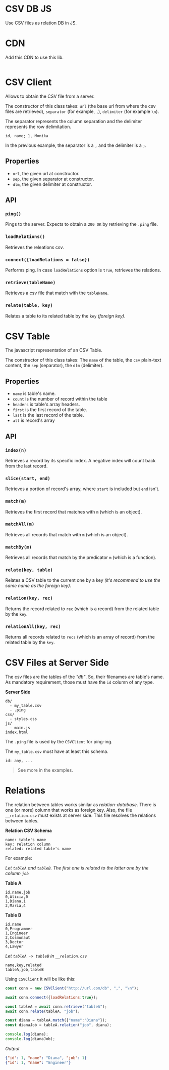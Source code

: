 # CSV DB JS
Use CSV files as relation DB in JS.

# CDN

Add this CDN to use this lib.
```
```

# CSV Client 
Allows to obtain the CSV file from a server.

The constructor of this class takes: 
`url` (the base url from where the csv files are retrieved), `separator` (for example, `,`), `delimiter` (for example `\n`).

The separator represents the column separation and the delimiter represents the row delimitation.

```csv
id, name; 1, Monika
```

In the previous example, the separator is a `,` and the delimiter is a `;`.

## Properties

- `url`, the given url at constructor.
- `sep`, the given separator at constructor.
- `dlm`, the given delimiter at constructor.


## API

### `ping()`
Pings to the server. Expects to obtain a `200 OK` by retrieving the `.ping` file.

### `loadRelations()`
Retrieves the releations csv. 

### `connect({loadRelations = false})`
Performs ping. In case `loadRelations` option is `true`, retrieves the relations.

### `retrieve(tableName)`
Retrieves a csv file that match with the `tableName`.

### `relate(table, key)`
Relates a table to its related table by the `key` *(foreign key)*.


# CSV Table
The javascript representation of an CSV Table.

The constructor of this class takes:
The `name` of the table, the `csv` plain-text content, the `sep` (separator), the `dlm` (delimiter).

## Properties

- `name` is table's name.
- `count` is the number of record within the table
- `headers` is table's array headers.
- `first` is the first record of the table.
- `last` is the last record of the table.
- `all` is record's array

## API

### `index(n)`
Retrieves a record by its specific index. A negative index will count back from the last record.

### `slice(start, end)`
Retrieves a portion of record's array, where `start` is included but `end` isn't.

### `match(m)`
Retrieves the first record that matches with `m` (which is an object).

### `matchAll(m)`
Retrieves all records that match with `m` (which is an object).

### `matchBy(m)`
Retrieves all records that match by the predicator `m` (which is a function).

### `relate(key, table)`
Relates a CSV table to the current one by a key *(it's recommend to use the same name as the foreign key)*.

### `relation(key, rec)` 
Returns the record related to `rec` (which is a record) from the related table by the `key`.

### `relationAll(key, rec)`
Returns all records related to `recs` (which is an array of record) from the related table by the `key`.

# CSV Files at Server Side

The csv files are the tables of the *"db"*. So, their filenames are table's name. As mandatory requirement, those must have
the `id` column of any type.

**Server Side**
```
db/
  - my_table.csv
  - .ping
css/
  - styles.css
js/
  - main.js
index.html
```

The `.ping` file is used by the `CSVClient` for ping-ing.

The `my_table.csv` must have at least this schema.

````csv
id: any, ...
````
> See more in the examples.

# Relations

The relation between tables works similar as *relation-database*. There is one (or more) column that works as foreign key. Also, the file `__relation.csv` must exists at server side. This file resolves the relations between tables.

**Relation CSV Schema**
````
name: table's name
key: relation column
related: related table's name
````

For example:

*Let `tableA` and `tableB`. The first one is related to the latter one by the column `job`*

**Table A**
````csv
id,name,job
0,Alicia,0
1,Diana,1
2,Maria,4
````

**Table B**
````csv
id,name
0,Programmer
1,Engineer
2,Cosmonaut
3,Doctor
4,Lawyer
````

*Let `tableA -> tableB` in `__relation.csv`*

```csv
name,key,related
tableA,job,tableB
```

Using `CSVClient` it will be like this:

````js
const conn = new CSVClient("http://url.com/db", ",", "\n");

await conn.connect({loadRelations:true});

const tableA = await conn.retrieve("tableA");
await conn.relate(tableA, "job");

const diana = tableA.match({"name":"Diana"});
const dianaJob = tableA.relation("job", diana);

console.log(diana);
console.log(dianaJob);
````

*Output*

````json
{"id": 1, "name": "Diana", "job": 1}
{"id": 1, "name": "Engineer"}
````